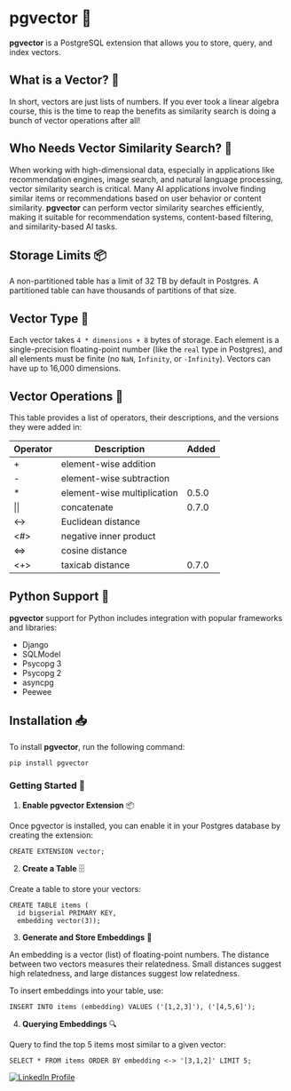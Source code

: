 # pgvector 🚀

**pgvector** is a PostgreSQL extension that allows you to store, query, and index vectors.

## What is a Vector? 🤔

In short, vectors are just lists of numbers. If you ever took a linear algebra course, this is the time to reap the benefits as similarity search is doing a bunch of vector operations after all!

## Who Needs Vector Similarity Search? 🧐

When working with high-dimensional data, especially in applications like recommendation engines, image search, and natural language processing, vector similarity search is critical. Many AI applications involve finding similar items or recommendations based on user behavior or content similarity. **pgvector** can perform vector similarity searches efficiently, making it suitable for recommendation systems, content-based filtering, and similarity-based AI tasks.

## Storage Limits 📦

A non-partitioned table has a limit of 32 TB by default in Postgres. A partitioned table can have thousands of partitions of that size.

## Vector Type 🧮

Each vector takes `4 * dimensions + 8` bytes of storage. Each element is a single-precision floating-point number (like the `real` type in Postgres), and all elements must be finite (no `NaN`, `Infinity`, or `-Infinity`). Vectors can have up to 16,000 dimensions.

## Vector Operations 🔧

This table provides a list of operators, their descriptions, and the versions they were added in:

<table>
  <thead>
    <tr>
      <th>Operator</th>
      <th>Description</th>
      <th>Added</th>
    </tr>
  </thead>
  <tbody>
    <tr>
      <td>+</td>
      <td>element-wise addition</td>
      <td></td>
    </tr>
    <tr>
      <td>-</td>
      <td>element-wise subtraction</td>
      <td></td>
    </tr>
    <tr>
      <td>*</td>
      <td>element-wise multiplication</td>
      <td>0.5.0</td>
    </tr>
    <tr>
      <td>||</td>
      <td>concatenate</td>
      <td>0.7.0</td>
    </tr>
    <tr>
      <td>&lt;-&gt;</td>
      <td>Euclidean distance</td>
      <td></td>
    </tr>
    <tr>
      <td>&lt;#&gt;</td>
      <td>negative inner product</td>
      <td></td>
    </tr>
    <tr>
      <td>&lt;=&gt;</td>
      <td>cosine distance</td>
      <td></td>
    </tr>
    <tr>
      <td>&lt;+&gt;</td>
      <td>taxicab distance</td>
      <td>0.7.0</td>
    </tr>
  </tbody>
</table>


## Python Support 🐍

**pgvector** support for Python includes integration with popular frameworks and libraries:
- Django
- SQLModel
- Psycopg 3
- Psycopg 2
- asyncpg
- Peewee

## Installation 📥

To install **pgvector**, run the following command:

```
pip install pgvector
```

### Getting Started 🚀

1. **Enable pgvector Extension** 📦

Once pgvector is installed, you can enable it in your Postgres database by creating the extension:

   ```
   CREATE EXTENSION vector;
   ```

2. **Create a Table** 🗄️

Create a table to store your vectors:

```
CREATE TABLE items (
  id bigserial PRIMARY KEY,
  embedding vector(3));
```


3. **Generate and Store Embeddings** 🧬

An embedding is a vector (list) of floating-point numbers. The distance between two vectors measures their relatedness. Small distances suggest high relatedness, and large distances suggest low relatedness.

To insert embeddings into your table, use:
```
INSERT INTO items (embedding) VALUES ('[1,2,3]'), ('[4,5,6]');
```

4. **Querying Embeddings** 🔍

Query to find the top 5 items most similar to a given vector:

```
SELECT * FROM items ORDER BY embedding <-> '[3,1,2]' LIMIT 5;
```







<a href="https://www.linkedin.com/in/mansi-more-0943/"> ![LinkedIn Profile](https://img.shields.io/badge/LinkedIn-0077B5?style=for-the-badge&logo=linkedin&logoColor=white) </a>








